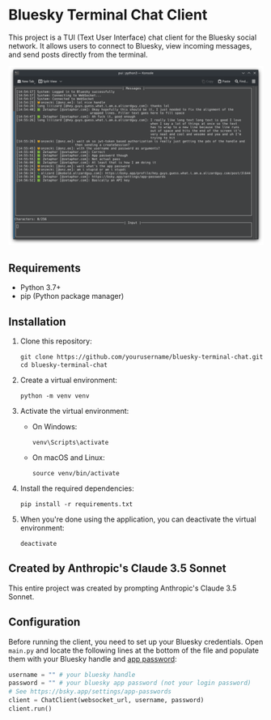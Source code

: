 # Bluesky Terminal Chat Client

This project is a TUI (Text User Interface) chat client for the Bluesky social network. It allows users to connect to Bluesky, view incoming messages, and send posts directly from the terminal.

![Screenshot of the TUI](https://github.com/Zetaphor/pui/blob/main/screenshot.png?raw=true)

## Requirements

- Python 3.7+
- pip (Python package manager)

## Installation

1. Clone this repository:
   ```
   git clone https://github.com/yourusername/bluesky-terminal-chat.git
   cd bluesky-terminal-chat
   ```

2. Create a virtual environment:
   ```
   python -m venv venv
   ```

3. Activate the virtual environment:
   - On Windows:
     ```
     venv\Scripts\activate
     ```
   - On macOS and Linux:
     ```
     source venv/bin/activate
     ```

4. Install the required dependencies:
   ```
   pip install -r requirements.txt
   ```

5. When you're done using the application, you can deactivate the virtual environment:
   ```
   deactivate
   ```

## Created by Anthropic's Claude 3.5 Sonnet

This entire project was created by prompting Anthropic's Claude 3.5 Sonnet.

## Configuration

Before running the client, you need to set up your Bluesky credentials. Open `main.py` and locate the following lines at the bottom of the file and populate them with your Bluesky handle and [app password](https://bsky.app/settings/app-passwords):

```python
username = "" # your bluesky handle
password = "" # your bluesky app password (not your login password)
# See https://bsky.app/settings/app-passwords
client = ChatClient(websocket_url, username, password)
client.run()
```
